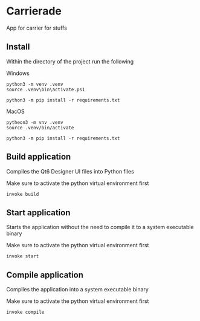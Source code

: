 # Carrierade
App for carrier for stuffs

## Install
Within the directory of the project run the following

Windows
```
python3 -m venv .venv
source .venv\bin\activate.ps1

python3 -m pip install -r requirements.txt
```

MacOS
```
pytheon3 -m vnv .venv
source .venv/bin/activate

python3 -m pip install -r requirements.txt
```

## Build application
Compiles the Qt6 Designer UI files into Python files

Make sure to activate the python virtual environment first
```
invoke build
```

## Start application
Starts the application without the need to compile it to a system executable binary

Make sure to activate the python virtual environment first

```
invoke start
```

## Compile application
Compiles the application into a system executable binary

Make sure to activate the python virtual environment first

```
invoke compile
```
